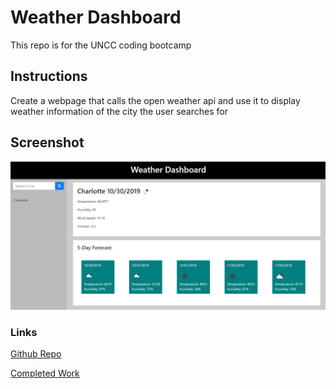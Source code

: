 # Weather Dashboard

This repo is for the UNCC coding bootcamp

## Instructions

Create a webpage that calls the open weather api and use it to display weather information of the city the user searches for

## Screenshot

   ![Main Page](assets/images/weather.png)

### Links

[Github Repo](https://github.com/adam-lowe/HW6-Weather-Dashboard)

[Completed Work](https://adam-lowe.github.io/Weather-Dashboard/)
